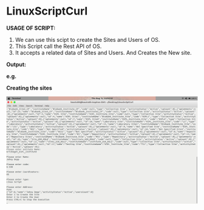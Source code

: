 # LinuxScriptCurl

**USAGE OF SCRIPT:**

1. We can use this scipt to create the Sites and Users of OS.
2. This Script call the Rest API of OS.
3. It accepts a related data of Sites and Users. And Creates the New site.

**Output:**

**e.g.**

**Creating the sites**

![Test Image 1](https://github.com/Kaustubh-Wadagavi/LinuxScriptCurl/blob/master/Output/AddingSite.png)
